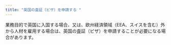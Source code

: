 ```yaml
---
title: "英国の査証（ビザ）を申請する "
---
```

業務目的で英国に入国する場合、又は、欧州経済領域（EEA、スイスを含む）外から人材を雇用する場合は、英国の査証（ビザ）を申請することが必要になる場合があります。